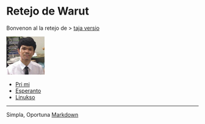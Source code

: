 # Retejo de Warut

Bonvenon al la retejo de  > [taja versio](index_th.md)

<img src="./img/me.png" alt="me" width="100"/>
<!-- ![me](./img/me.png) -->

- [Pri mi](me.md)
- [Esperanto](./eo)
- [Linukso](./linukso)


---
Simpla, Oportuna [Markdown](https://www.markdownguide.org/)
